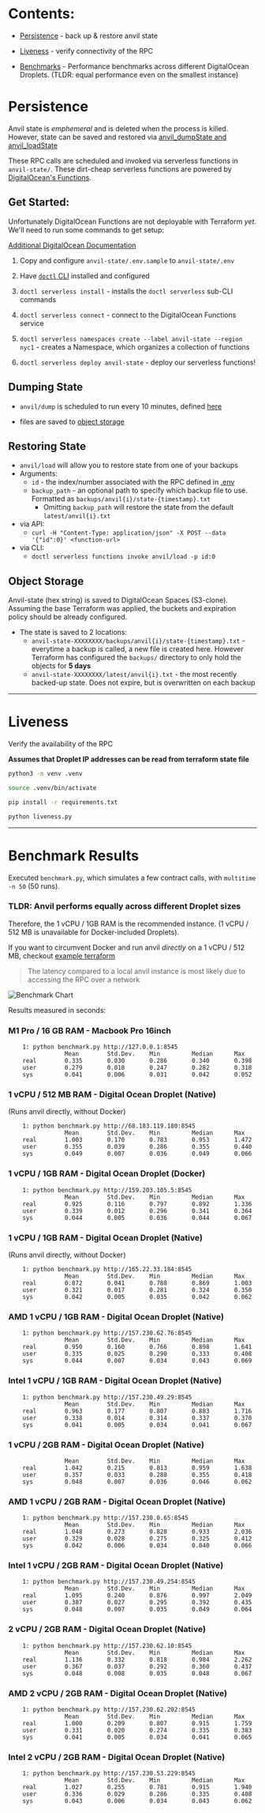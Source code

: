 # Contents:

* [Persistence](#persistence) - back up & restore anvil state

* [Liveness](#liveness) - verify connectivity of the RPC

* [Benchmarks](#benchmark-results) - Performance benchmarks across different DigitalOcean Droplets. (TLDR: equal performance even on the smallest instance)

# Persistence

Anvil state is *emphemeral* and is deleted when the process is killed. However, state can be saved and restored via [anvil_dumpState and anvil_loadState](https://book.getfoundry.sh/reference/anvil/)

These RPC calls are scheduled and invoked via serverless functions in `anvil-state/`. These dirt-cheap serverless functions are powered by [DigitalOcean's Functions](https://www.digitalocean.com/products/functions).

## Get Started:

Unfortunately DigitalOcean Functions are not deployable with Terraform *yet*. We'll need to run some commands to get setup:

[Additional DigitalOcean Documentation](https://docs.digitalocean.com/products/functions/quickstart/)

1. Copy and configure `anvil-state/.env.sample` to `anvil-state/.env`

1. Have [`doctl` CLI](https://docs.digitalocean.com/reference/doctl/how-to/install/) installed and configured

2. `doctl serverless install` - installs the `doctl serverless` sub-CLI commands

3. `doctl serverless connect` - connect to the DigitalOcean Functions service

3. `doctl serverless namespaces create --label anvil-state --region nyc1` - creates a Namespace, which organizes a collection of functions

3. `doctl serverless deploy anvil-state` - deploy our serverless functions!

## Dumping State
* `anvil/dump` is scheduled to run every 10 minutes, defined [here](anvil-state/project.yml)

* files are saved to [object storage](#object-storage)

## Restoring State
* `anvil/load` will allow you to restore state from one of your backups
* Arguments:
    * `id` - the index/number associated with the RPC defined in [.env](anvil-state/.env.sample)
    * `backup_path` - an optional path to specify which backup file to use. Formatted as `backups/anvil{i}/state-{timestamp}.txt`
        * Omitting `backup_path` will restore the state from the default `latest/anvil{i}.txt`
* via API:
    * `curl -H "Content-Type: application/json" -X POST --data '{"id":0}' <function-url>`
* via CLI:
    * `doctl serverless functions invoke anvil/load -p id:0`


## Object Storage

Anvil-state (hex string) is saved to DigitalOcean Spaces (S3-clone). Assuming the base Terraform was applied, the buckets and expiration policy should be already configured.

* The state is saved to 2 locations:
    * `anvil-state-XXXXXXXX/backups/anvil{i}/state-{timestamp}.txt` - everytime a backup is called, a new file is created here. However Terraform has configured the `backups/` directory to only hold the objects for **5 days**
    * `anvil-state-XXXXXXXX/latest/anvil{i}.txt` - the most recently backed-up state. Does not expire, but is overwritten on each backup

---

# Liveness

Verify the availability of the RPC

**Assumes that Droplet IP addresses can be read from terraform state file**

```bash
python3 -m venv .venv

source .venv/bin/activate

pip install -r requirements.txt

python liveness.py
```

---

# Benchmark Results

Executed `benchmark.py`, which simulates a few contract calls, with `multitime -n 50` (50 runs).

### TLDR: Anvil performs equally across different Droplet sizes
Therefore, the 1 vCPU / 1GB RAM is the recommended instance. (1 vCPU / 512 MB is unavailable for Docker-included Droplets).


If you want to circumvent Docker and run anvil *directly* on a 1 vCPU / 512 MB, checkout [example terraform](../terraform/1vcpu-512mb.example)

> The latency compared to a local anvil instance is most likely due to accessing the RPC over a network

![Benchmark Chart](https://pbs.twimg.com/media/FdNkL-2XEAAI9Vf?format=png&name=900x900)

Results measured in seconds:

### M1 Pro / 16 GB RAM - Macbook Pro 16inch
```
    1: python benchmark.py http://127.0.0.1:8545
                Mean        Std.Dev.    Min         Median      Max
    real        0.335       0.030       0.286       0.340       0.398       
    user        0.279       0.018       0.247       0.282       0.318       
    sys         0.041       0.006       0.031       0.042       0.052
```

### 1 vCPU / 512 MB RAM - Digital Ocean Droplet (Native)

(Runs anvil directly, without Docker)
```
    1: python benchmark.py http://68.183.119.180:8545
                Mean        Std.Dev.    Min         Median      Max
    real        1.003       0.170       0.783       0.953       1.472       
    user        0.355       0.039       0.286       0.355       0.440       
    sys         0.049       0.007       0.036       0.049       0.066
```

### 1 vCPU / 1GB RAM - Digital Ocean Droplet (Docker)

```
    1: python benchmark.py http://159.203.105.5:8545
                Mean        Std.Dev.    Min         Median      Max
    real        0.925       0.116       0.797       0.892       1.336       
    user        0.339       0.012       0.296       0.341       0.364       
    sys         0.044       0.005       0.036       0.044       0.067
```

### 1 vCPU / 1GB RAM - Digital Ocean Droplet (Native) 

(Runs anvil directly, without Docker)
```
    1: python benchmark.py http://165.22.33.184:8545
                Mean        Std.Dev.    Min         Median      Max
    real        0.872       0.041       0.788       0.869       1.003       
    user        0.321       0.017       0.281       0.324       0.350       
    sys         0.042       0.005       0.035       0.042       0.062
```


### AMD 1 vCPU / 1GB RAM - Digital Ocean Droplet (Native)

```
    1: python benchmark.py http://157.230.62.76:8545
                Mean        Std.Dev.    Min         Median      Max
    real        0.950       0.160       0.766       0.898       1.641       
    user        0.335       0.025       0.290       0.333       0.408       
    sys         0.044       0.007       0.034       0.043       0.069
```

### Intel 1 vCPU / 1GB RAM - Digital Ocean Droplet (Native)

```
    1: python benchmark.py http://157.230.49.29:8545
                Mean        Std.Dev.    Min         Median      Max
    real        0.963       0.177       0.807       0.883       1.716       
    user        0.338       0.014       0.314       0.337       0.370       
    sys         0.041       0.005       0.034       0.041       0.067
```

### 1 vCPU / 2GB RAM - Digital Ocean Droplet (Native)

```
                Mean        Std.Dev.    Min         Median      Max
    real        1.042       0.215       0.813       0.959       1.638       
    user        0.357       0.033       0.288       0.355       0.418       
    sys         0.048       0.007       0.036       0.046       0.062
```

### AMD 1 vCPU / 2GB RAM - Digital Ocean Droplet (Native)

```
    1: python benchmark.py http://157.230.0.65:8545
                Mean        Std.Dev.    Min         Median      Max
    real        1.048       0.273       0.828       0.933       2.036       
    user        0.329       0.028       0.275       0.325       0.412       
    sys         0.042       0.006       0.034       0.040       0.066 
```

### Intel 1 vCPU / 2GB RAM - Digital Ocean Droplet (Native)

```
    1: python benchmark.py http://157.230.49.254:8545
                Mean        Std.Dev.    Min         Median      Max
    real        1.095       0.240       0.876       0.997       2.049       
    user        0.387       0.027       0.295       0.392       0.435       
    sys         0.048       0.007       0.035       0.049       0.064
```

### 2 vCPU / 2GB RAM - Digital Ocean Droplet (Native)

```
    1: python benchmark.py http://157.230.62.10:8545
                Mean        Std.Dev.    Min         Median      Max
    real        1.136       0.332       0.818       0.984       2.262       
    user        0.367       0.037       0.292       0.360       0.437       
    sys         0.048       0.008       0.035       0.048       0.067       
```

### AMD 2 vCPU / 2GB RAM - Digital Ocean Droplet (Native)

```
    1: python benchmark.py http://157.230.62.202:8545
                Mean        Std.Dev.    Min         Median      Max
    real        1.000       0.209       0.807       0.915       1.759       
    user        0.331       0.020       0.274       0.335       0.383       
    sys         0.041       0.005       0.034       0.041       0.065 
```

### Intel 2 vCPU / 2GB RAM - Digital Ocean Droplet (Native)

```
    1: python benchmark.py http://157.230.53.229:8545
                Mean        Std.Dev.    Min         Median      Max
    real        1.027       0.255       0.781       0.915       1.940       
    user        0.336       0.029       0.286       0.335       0.408       
    sys         0.043       0.006       0.034       0.043       0.062
```
